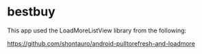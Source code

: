 bestbuy
=======
This app used the LoadMoreListView library from the following:

https://github.com/shontauro/android-pulltorefresh-and-loadmore
